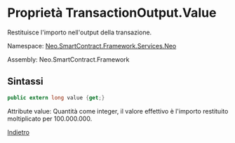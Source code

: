 # Proprietà TransactionOutput.Value

Restituisce l'importo nell'output della transazione.

Namespace: [Neo.SmartContract.Framework.Services.Neo](../../neo.md)

Assembly: Neo.SmartContract.Framework

## Sintassi

```c#
public extern long value {get;}
```

Attribute value: Quantità come integer, il valore effettivo è l'importo restituito moltiplicato per 100.000.000.



[Indietro](../TransactionOutput.md)

